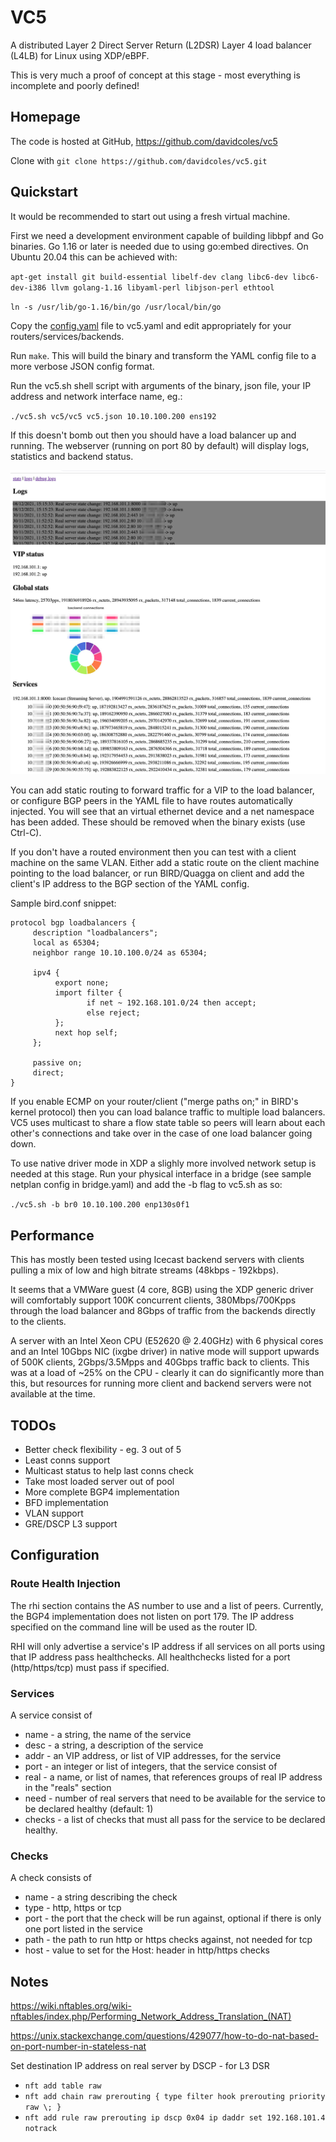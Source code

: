 # VC5

A distributed Layer 2 Direct Server Return (L2DSR) Layer 4 load balancer (L4LB) for Linux using XDP/eBPF.

This is very much a proof of concept at this stage - most everything is incomplete and poorly defined!

## Homepage

The code is hosted at GitHub, https://github.com/davidcoles/vc5

Clone with `git clone https://github.com/davidcoles/vc5.git`


## Quickstart

It would be recommended to start out using a fresh virtual machine.

First we need a development environment capable of building libbpf and Go binaries. Go 1.16 or later is needed due to using go:embed directives. On Ubuntu 20.04 this can be achieved with:

  `apt-get install git build-essential libelf-dev clang libc6-dev libc6-dev-i386 llvm golang-1.16 libyaml-perl libjson-perl ethtool`
  
  `ln -s /usr/lib/go-1.16/bin/go /usr/local/bin/go`

Copy the [config.yaml](config.yaml) file to vc5.yaml and edit appropriately for your routers/services/backends.

Run `make`. This will build the binary and transform the YAML config file to a more verbose JSON config format.

Run the vc5.sh shell script with arguments of the binary, json file, your IP address and network interface name, eg.:

  `./vc5.sh vc5/vc5 vc5.json 10.10.100.200 ens192`

If this doesn't bomb out then you should have a load balancer up and running. The webserver (running on port 80 by default) will display logs, statistics and backend status.

![Console screenshot](console.jpg)

You can add static routing to forward traffic for a VIP to the load balancer, or configure BGP peers in the YAML file to have routes automatically injected. You will see that an virtual ethernet device and a net namespace has been added. These should be removed when the binary exists (use Ctrl-C).

If you don't have a routed environment then you can test with a client machine on the same VLAN. Either add a static route on the client machine pointing to the load balancer, or run BIRD/Quagga on client and add the client's IP address to the BGP section of the YAML config.

Sample bird.conf snippet:

```
protocol bgp loadbalancers {
     description "loadbalancers";
     local as 65304;
     neighbor range 10.10.100.0/24 as 65304;

     ipv4 {
          export none;
          import filter {
                 if net ~ 192.168.101.0/24 then accept;
                 else reject;
          };
          next hop self;
     };

     passive on;
     direct;
}
```

If you enable ECMP on your router/client ("merge paths on;" in BIRD's kernel protocol) then you can load balance traffic to multiple load balancers. VC5 uses multicast to share a flow state table so peers will learn about each other's connections and take over in the case of one load balancer going down.

To use native driver mode in XDP a slighly more involved network setup is needed at this stage. Run your physical interface in a bridge (see sample netplan config in bridge.yaml) and add the -b flag to vc5.sh as so:

  `./vc5.sh -b br0 10.10.100.200 enp130s0f1`

## Performance

This has mostly been tested using Icecast backend servers with clients pulling a mix of low and high bitrate streams (48kbps - 192kbps).

It seems that a VMWare guest (4 core, 8GB) using the XDP generic driver will comfortably support 100K concurrent clients, 380Mbps/700Kpps through the load balancer and 8Gbps of traffic from the backends directly to the clients.

A server with an Intel Xeon CPU (E52620 @ 2.40GHz) with 6 physical cores and an Intel 10Gbps NIC (ixgbe driver) in native mode will support upwards of 500K clients, 2Gbps/3.5Mpps and 40Gbps traffic back to clients. This was at a load of ~25% on the CPU - clearly it can do significantly more than this, but resources for running more client and backend servers were not available at the time.

## TODOs

* Better check flexibility - eg. 3 out of 5
* Least conns support
* Multicast status to help last conns check
* Take most loaded server out of pool
* More complete BGP4 implementation
* BFD implementation
* VLAN support
* GRE/DSCP L3 support

## Configuration

### Route Health Injection

The rhi section contains the AS number to use and a list of
peers. Currently, the BGP4 implementation does not listen on
port 179. The IP address specified on the command line will be used as
the router ID.

RHI will only advertise a service's IP address if all services on all ports using that IP address pass healthchecks. All healthchecks listed for a port (http/https/tcp) must pass if specified.


### Services

A service consist of 

* name - a string, the name of the service
* desc - a string, a description of the service
* addr - an VIP address, or list of VIP addresses, for the service
* port - an integer or list of integers, that the service consist of
* real - a name, or list of names, that references groups of real IP address in the "reals" section
* need - number of real servers that need to be available for the service to be declared healthy (default: 1)
* checks - a list of checks that must all pass for the service to be declared healthy.

### Checks

A check consists of

* name - a string describing the check
* type - http, https or tcp
* port - the port that the check will be run against, optional if there is only one port listed in the service
* path - the path to run http or https checks against, not needed for tcp
* host - value to set for the Host: header in http/https checks


## Notes

https://wiki.nftables.org/wiki-nftables/index.php/Performing_Network_Address_Translation_(NAT)

https://unix.stackexchange.com/questions/429077/how-to-do-nat-based-on-port-number-in-stateless-nat


Set destination IP address on real server by DSCP - for L3 DSR

* `nft add table raw`
* `nft add chain raw prerouting { type filter hook prerouting priority raw \; }`
* `nft add rule raw prerouting ip dscp 0x04 ip daddr set 192.168.101.4 notrack`

